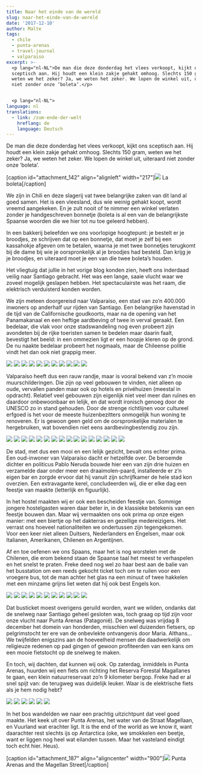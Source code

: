 ```yaml
---
title: Naar het einde van de wereld
slug: naar-het-einde-van-de-wereld
date: '2017-12-10'
author: Malte
tags:
  - chile
  - punta-arenas
  - travel-journal
  - valparaiso
excerpt: >-
  <p lang="nl-NL">De man die deze donderdag het vlees verkoopt, kijkt ons
  sceptisch aan. Hij houdt een klein zakje gehakt omhoog. Slechts 150 gram,
  weten we het zeker? Ja, we weten het zeker. We lopen de winkel uit, uiteraard
  niet zonder onze ‘boleta’.</p>


  <p lang="nl-NL">
language: nl
translations:
  - link: /zum-ende-der-welt
    hreflang: de
    language: Deutsch
---
```


De man die deze donderdag het vlees verkoopt, kijkt ons sceptisch aan. Hij houdt een klein zakje gehakt omhoog. Slechts 150 gram, weten we het zeker? Ja, we weten het zeker. We lopen de winkel uit, uiteraard niet zonder onze ‘boleta’.

\[caption id="attachment\_142" align="alignleft" width="217"\]![](images/dsc_0478-011562999171-217x300.jpeg) La boleta\[/caption\]

We zijn in Chili en deze slagerij vat twee belangrijke zaken van dit land al goed samen. Het is een vleesland, dus wie weinig gehakt koopt, wordt vreemd aangekeken. En je zult nooit of te nimmer een winkel verlaten zonder je handgeschreven bonnetje (boleta is al een van de belangrijkste Spaanse woorden die we hier tot nu toe geleerd hebben).

In een bakkerij beleefden we ons voorlopige hoogtepunt: je bestelt er je broodjes, ze schrijven dat op een bonnetje, dat moet je zelf bij een kassahokje afgeven om te betalen, waarna je met twee bonnetjes terugkomt bij de dame bij wie je oorspronkelijk al je broodjes had besteld. Dan krijg je je broodjes, en uiteraard moet je een van die twee boleta’s houden.

Het vliegtuig dat jullie in het vorige blog konden zien, heeft ons inderdaad veilig naar Santiago gebracht. Het was een lange, saaie vlucht waar we zoveel mogelijk geslapen hebben. Het spectaculairste was het raam, die elektrisch verduisterd konden worden.

We zijn meteen doorgereisd naar Valparaíso, een stad van zo’n 400.000 inwoners op anderhalf uur rijden van Santiago. Een belangrijke havenstad in de tijd van de Californische goudkoorts, maar na de opening van het Panamakanaal en een heftige aardbeving of twee in verval geraakt. Een bedelaar, die vlak voor onze stadswandeling nog even probeert zijn avondeten bij de rijke toeristen samen te bedelen maar daarin faalt, bevestigt het beeld: in een ommezien ligt er een hoopje kleren op de grond. De nu naakte bedelaar probeert het nogmaals, maar de Chileense politie vindt het dan ook niet grappig meer.

![](images/PC060023.jpg)
![](images/PC060028.jpg)
![](images/PC060050.jpg)
![](images/PC060065-PC060067.jpg)
![](images/PC060071.jpg)
![](images/PC060004.jpg)
![](images/PC060007.jpg)
![](images/PC060045.jpg)
![](images/PC060049.jpg)
![](images/PC060068.jpg)
![](images/PC060073.jpg)

Valparaíso heeft dus een rauw randje, maar is vooral bekend van z’n mooie muurschilderingen. Die zijn op veel gebouwen te vinden, niet alleen op oude, vervallen panden maar ook op hotels en privéhuizen (meestal in opdracht). Relatief veel gebouwen zijn eigenlijk niet veel meer dan ruïnes en daardoor onbewoonbaar en lelijk, en dat wordt ironisch genoeg door de UNESCO zo in stand gehouden. Door de strenge richtlijnen voor cultureel erfgoed is het voor de meeste huizenbezitters onmogelijk hun woning te renoveren. Er is gewoon geen geld om de oorspronkelijke materialen te hergebruiken, wat bovendien niet eens aardbevingbestendig zou zijn.

![](images/PC060035.jpg)
![](images/PC060033.jpg)
![](images/PC060030.jpg)
![](images/PC060036.jpg)
![](images/PC060016.jpg)
![](images/PC060017.jpg)
![](images/PC060026.jpg)
![](images/PC060019.jpg)
![](images/PC060024.jpg)
![](images/PC060005.jpg)
![](images/PC060003.jpg)
![](images/PC060058.jpg)
![](images/PC060059.jpg)
![](images/PC060021.jpg)
![](images/PC060072.jpg)
![](images/PC060070-e1512755468192.jpg)

De stad, met dus een mooi en een lelijk gezicht, bevalt ons echter prima. Een oud-inwoner van Valparaíso dacht er hetzelfde over. De beroemde dichter en politicus Pablo Neruda bouwde hier een van zijn drie huizen en verzamelde daar onder meer een draaimolen-paard, installeerde er z’n eigen bar en zorgde ervoor dat hij vanuit zijn schrijfkamer de hele stad kon overzien. Een extravagante kerel, concludeerden wij, die er elke dag een feestje van maakte (letterlijk en figuurlijk).

In het hostel maakten wij er ook een bescheiden feestje van. Sommige jongere hostelgasten waren daar beter in, in de klassieke betekenis van een feestje bouwen dan. Maar wij vermaakten ons ook prima op onze eigen manier: met een biertje op het dakterras en gezellige medereizigers. Het verrast ons hoeveel nationaliteiten we ondertussen zijn tegengekomen. Voor een keer niet alleen Duitsers, Nederlanders en Engelsen, maar ook Italianen, Amerikanen, Chilenen en Argentijnen.

Af en toe oefenen we ons Spaans, maar het is nog worstelen met de Chilenen, die erom bekend staan de Spaanse taal het meest te verhaspelen en het snelst te praten. Freke deed nog wel zo haar best aan de balie van het busstation om een reeds gekocht ticket toch om te ruilen voor een vroegere bus, tot de man achter het glas na een minuut of twee hakkelen met een minzame grijns liet weten dat hij ook best Engels kon.

![](images/img-20171210-wa00051491914826.jpg)
![](images/img-20171210-wa00041016831958.jpg)
![](images/img-20171210-wa00031562999171.jpg)
![](images/dsc_0473-01-1914769825.jpeg)
![](images/img-20171208-wa0002-11562999171.jpg)
![](images/PC060048.jpg)
![](images/PC060069.jpg)
![](images/DSC_0477-01.jpeg)
![](images/PC060009-PC060015.jpg)
![](images/DSC_0480-01.jpeg)
![](images/img-20171210-wa0002-1962007433.jpg)

Dat busticket moest overigens geruild worden, want we wilden, ondanks dat de snelweg naar Santiago geheel gesloten was, toch graag op tijd zijn voor onze vlucht naar Punta Arenas (Patagonië). De snelweg was vrijdag 8 december het domein van honderden, misschien wel duizenden fietsers, op pelgrimstocht ter ere van de onbevlekte ontvangenis door Maria. Althans… We twijfelden enigszins aan de hoeveelheid mensen die daadwerkelijk om religieuze redenen op pad gingen of gewoon profiteerden van een kans om een mooie fietstocht op de snelweg te maken.

En toch, wij dachten, dat kunnen wij ook. Op zaterdag, inmiddels in Punta Arenas, huurden wij een fiets om richting het Reserva Forestal Magallanes te gaan, een klein natuurreservaat zo’n 9 kilometer bergop. Freke had er al snel spijt van: de terugweg was duidelijk leuker. Waar is de elektrische fiets als je hem nodig hebt?

![](images/PC090074-PC090079.jpg)
![](images/dsc_0479-02-1914769825.jpeg)
![](images/PC090082.jpg)
![](images/PC090091.jpg)
![](images/PC090107.jpg)
![](images/PC090104.jpg)

In het bos wandelden we naar een prachtig uitzichtpunt dat veel goed maakte. Het keek uit over Punta Arenas, het water van de Straat Magellaan, en Vuurland wat erachter ligt. It is the end of the world as we know it, want daarachter rest slechts ijs op Antarctica (oke, we smokkelen een beetje, want er liggen nog heel wat eilanden tussen. Maar het vasteland eindigt toch echt hier. Heus).

\[caption id="attachment\_187" align="aligncenter" width="900"\]![](images/PC090096-PC090102-1024x351.jpg) Punta Arenas and the Magellan Street\[/caption\]
